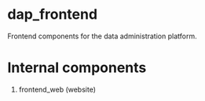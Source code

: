 # dap_frontend
Frontend components for the data administration platform.

# Internal components
1. frontend_web (website)

